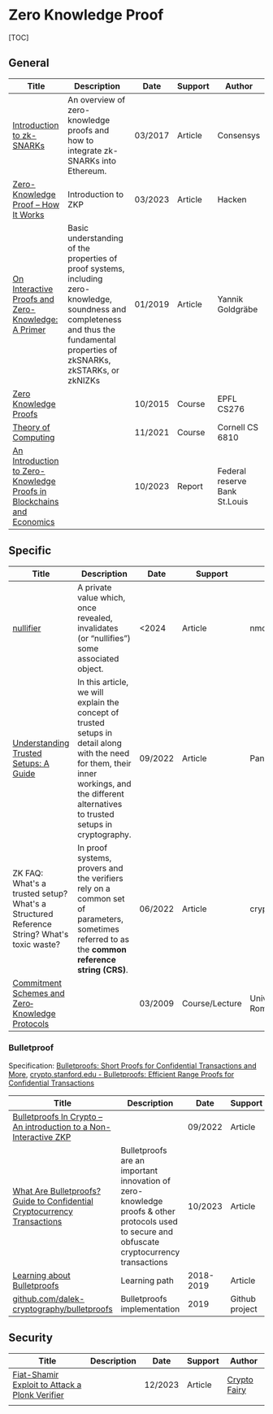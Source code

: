 # Zero Knowledge Proof

[TOC]

## General

| Title                                                        | Description                                                  | Date    | Support | Author                        |
| ------------------------------------------------------------ | ------------------------------------------------------------ | ------- | ------- | ----------------------------- |
| [Introduction to zk-SNARKs](https://consensys.io/blog/introduction-to-zk-snarks) | An overview of zero-knowledge proofs and how to integrate zk-SNARKs into Ethereum. | 03/2017 | Article | Consensys                     |
| [Zero-Knowledge Proof – How It Works](https://hacken.io/discover/zero-knowledge-proof/) | Introduction to ZKP                                          | 03/2023 | Article | Hacken                        |
| [On Interactive Proofs and Zero-Knowledge: A Primer](https://medium.com/magicofc/interactive-proofs-and-zero-knowledge-b32f6c8d66c3) | Basic understanding of the properties of proof systems, including  zero-knowledge, soundness and completeness and thus the fundamental  properties of zkSNARKs, zkSTARKs, or zkNIZKs | 01/2019 | Article | Yannik Goldgräbe              |
| [Zero Knowledge Proofs](https://ic-people.epfl.ch/~achiesa/docs/CS276-F2015/lecture-19.pdf) |                                                              | 10/2015 | Course  | EPFL CS276                    |
| [ Theory of Computing ](https://courses.cs.cornell.edu/cs6810/2021fa/lec19.pdf) |                                                              | 11/2021 | Course  | Cornell CS 6810               |
| [An Introduction to Zero-Knowledge Proofs in Blockchains<br/>and Economics](https://files.stlouisfed.org/files/htdocs/publications/review/2023/10/02/an-introduction-to-zero-knowledge-proofs-in-blockchains-and-economics.pdf) |                                                              | 10/2023 | Report  | Federal reserve Bank St.Louis |

## Specific

| Title                                                        | Description                                                  | Date    | Support        | Author             |
| ------------------------------------------------------------ | ------------------------------------------------------------ | ------- | -------------- | ------------------ |
| [nullifier](https://nmohnblatt.github.io/zk-jargon-decoder/definitions/nullifier.html) | A private value which, once revealed, invalidates (or “nullifies”) some associated object. | <2024   | Article        | nmohnblatt         |
| [Understanding Trusted Setups: A Guide](https://blog.pantherprotocol.io/a-guide-to-understanding-trusted-setups/) | In this article, we will explain the concept of trusted setups in detail along with the need for them, their inner workings, and the different  alternatives to trusted setups in cryptography. | 09/2022 | Article        | Panther            |
| ZK FAQ: What's a trusted setup? What's a Structured Reference String? What's toxic waste? | In proof systems, provers and the verifiers rely on a common set of parameters, sometimes referred to as the **common reference string (CRS)**. | 06/2022 | Article        | cryptologie.net    |
| [Commitment Schemes and<br/>Zero‐Knowledge Protocols](https://www.mimuw.edu.pl/~std/Dydaktyka/BISS09/BISS10.pdf) |                                                              | 03/2009 | Course/Lecture | University of Rome |

### Bulletproof

Specification: [Bulletproofs: Short Proofs for Confidential Transactions and More](https://eprint.iacr.org/2017/1066.pdf), [crypto.stanford.edu - Bulletproofs: Efficient Range Proofs for Confidential Transactions](https://crypto.stanford.edu/~dabo/pubs/abstracts/bulletproofs.html)

| Title                                                        | Description                                                  | Date      | Support        | Author               |
| ------------------------------------------------------------ | ------------------------------------------------------------ | --------- | -------------- | -------------------- |
| [Bulletproofs In Crypto – An introduction to a Non-Interactive ZKP](https://blog.pantherprotocol.io/bulletproofs-in-crypto-an-introduction-to-a-non-interactive-zk-proof/) |                                                              | 09/2022   | Article        | Panther team         |
| [What Are Bulletproofs? Guide to Confidential Cryptocurrency Transactions](https://blockonomi.com/bullet-proofs/) | Bulletproofs are an important innovation of zero-knowledge proofs &  other protocols used to secure and obfuscate cryptocurrency transactions | 10/2023   | Article        | blockonomi           |
| [Learning about Bulletproofs](https://tlu.tarilabs.com/learning-paths/bulletproofs) | Learning path                                                | 2018-2019 | Article        | Tari Labs University |
| [github.com/dalek-cryptography/bulletproofs](https://github.com/dalek-cryptography/bulletproofs) | Bulletproofs implementation                                  | 2019      | Github project | dalek-cryptography   |

## Security

| Title                                                        | Description | Date    | Support | Author                                                       |
| ------------------------------------------------------------ | ----------- | ------- | ------- | ------------------------------------------------------------ |
| [Fiat-Shamir Exploit to Attack a Plonk Verifier](https://medium.com/@cryptofairy/fiat-shamir-exploit-to-attack-a-plonk-verifier-d8ab544e9536) |             | 12/2023 | Article | [Crypto Fairy](https://medium.com/@cryptofairy?source=post_page-----d8ab544e9536--------------------------------) |
|                                                              |             |         |         |                                                              |